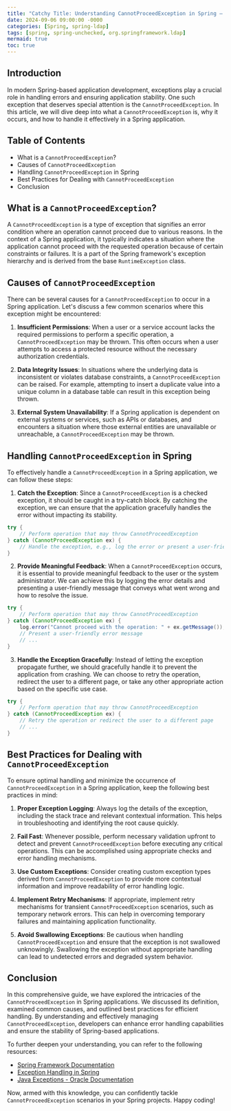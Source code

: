 ```yaml
---
title: "Catchy Title: Understanding CannotProceedException in Spring – A Comprehensive Guide"
date: 2024-09-06 09:00:00 -0000
categories: [Spring, spring-ldap]
tags: [spring, spring-unchecked, org.springframework.ldap]
mermaid: true
toc: true
---
```



## Introduction

In modern Spring-based application development, exceptions play a crucial role in handling errors and ensuring application stability. One such exception that deserves special attention is the `CannotProceedException`. In this article, we will dive deep into what a `CannotProceedException` is, why it occurs, and how to handle it effectively in a Spring application.

## Table of Contents
- What is a `CannotProceedException`?
- Causes of `CannotProceedException`
- Handling `CannotProceedException` in Spring
- Best Practices for Dealing with `CannotProceedException`
- Conclusion

## What is a `CannotProceedException`?

A `CannotProceedException` is a type of exception that signifies an error condition where an operation cannot proceed due to various reasons. In the context of a Spring application, it typically indicates a situation where the application cannot proceed with the requested operation because of certain constraints or failures. It is a part of the Spring framework's exception hierarchy and is derived from the base `RuntimeException` class.

## Causes of `CannotProceedException`

There can be several causes for a `CannotProceedException` to occur in a Spring application. Let's discuss a few common scenarios where this exception might be encountered:

1. **Insufficient Permissions**: When a user or a service account lacks the required permissions to perform a specific operation, a `CannotProceedException` may be thrown. This often occurs when a user attempts to access a protected resource without the necessary authorization credentials.

2. **Data Integrity Issues**: In situations where the underlying data is inconsistent or violates database constraints, a `CannotProceedException` can be raised. For example, attempting to insert a duplicate value into a unique column in a database table can result in this exception being thrown.

3. **External System Unavailability**: If a Spring application is dependent on external systems or services, such as APIs or databases, and encounters a situation where those external entities are unavailable or unreachable, a `CannotProceedException` may be thrown.

## Handling `CannotProceedException` in Spring

To effectively handle a `CannotProceedException` in a Spring application, we can follow these steps:

1. **Catch the Exception**: Since a `CannotProceedException` is a checked exception, it should be caught in a try-catch block. By catching the exception, we can ensure that the application gracefully handles the error without impacting its stability.

```java
try {
    // Perform operation that may throw CannotProceedException
} catch (CannotProceedException ex) {
    // Handle the exception, e.g., log the error or present a user-friendly message
}
```

2. **Provide Meaningful Feedback**: When a `CannotProceedException` occurs, it is essential to provide meaningful feedback to the user or the system administrator. We can achieve this by logging the error details and presenting a user-friendly message that conveys what went wrong and how to resolve the issue.

```java
try {
    // Perform operation that may throw CannotProceedException
} catch (CannotProceedException ex) {
    log.error("Cannot proceed with the operation: " + ex.getMessage());
    // Present a user-friendly error message
    // ...
}
```

3. **Handle the Exception Gracefully**: Instead of letting the exception propagate further, we should gracefully handle it to prevent the application from crashing. We can choose to retry the operation, redirect the user to a different page, or take any other appropriate action based on the specific use case.

```java
try {
    // Perform operation that may throw CannotProceedException
} catch (CannotProceedException ex) {
    // Retry the operation or redirect the user to a different page
    // ...
}
```

## Best Practices for Dealing with `CannotProceedException`

To ensure optimal handling and minimize the occurrence of `CannotProceedException` in a Spring application, keep the following best practices in mind:

1. **Proper Exception Logging**: Always log the details of the exception, including the stack trace and relevant contextual information. This helps in troubleshooting and identifying the root cause quickly.

2. **Fail Fast**: Whenever possible, perform necessary validation upfront to detect and prevent `CannotProceedException` before executing any critical operations. This can be accomplished using appropriate checks and error handling mechanisms.

3. **Use Custom Exceptions**: Consider creating custom exception types derived from `CannotProceedException` to provide more contextual information and improve readability of error handling logic.

4. **Implement Retry Mechanisms**: If appropriate, implement retry mechanisms for transient `CannotProceedException` scenarios, such as temporary network errors. This can help in overcoming temporary failures and maintaining application functionality.

5. **Avoid Swallowing Exceptions**: Be cautious when handling `CannotProceedException` and ensure that the exception is not swallowed unknowingly. Swallowing the exception without appropriate handling can lead to undetected errors and degraded system behavior.

## Conclusion

In this comprehensive guide, we have explored the intricacies of the `CannotProceedException` in Spring applications. We discussed its definition, examined common causes, and outlined best practices for efficient handling. By understanding and effectively managing `CannotProceedException`, developers can enhance error handling capabilities and ensure the stability of Spring-based applications.

To further deepen your understanding, you can refer to the following resources:

- [Spring Framework Documentation](https://docs.spring.io/spring-framework/)
- [Exception Handling in Spring](https://www.baeldung.com/spring-exception-handling)
- [Java Exceptions - Oracle Documentation](https://docs.oracle.com/en/java/javase/14/docs/api/java.base/java/lang/Exception.html)

Now, armed with this knowledge, you can confidently tackle `CannotProceedException` scenarios in your Spring projects. Happy coding!